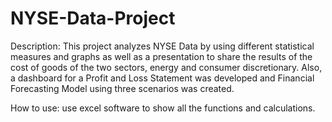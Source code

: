 # NYSE-Data-Project

Description: This project analyzes NYSE Data by using different statistical measures and graphs as well as a presentation to share the results of the cost of goods of the two sectors, energy and consumer discretionary.
Also, a dashboard for a Profit and Loss Statement was developed and Financial Forecasting Model using three scenarios was created.

How to use: use excel software to show all the functions and calculations.
